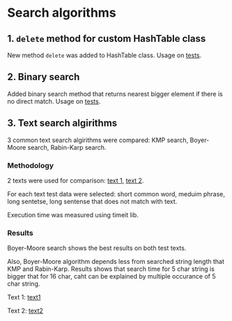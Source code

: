 # Search algorithms

## 1. `delete` method for custom HashTable class

New method `delete` was added to HashTable class. 
Usage on [tests](task1/tests.py#L18).

## 2. Binary search 

Added binary search method that returns nearest bigger element if there is no direct match.
Usage on [tests](task2/tests.py#L7-L16).

## 3. Text search algirithms 

3 common text search algirithms were compared: KMP search, Boyer-Moore search, Rabin-Karp search. 

### Methodology

2 texts were used for comparison: [text 1](task3/data/1.txt), [text 2](task3/data/2.txt). 

For each text test data were selected: short common word, meduim phrase, long sentetse, long sentense that does not match with text.

Execution time was measured using timeit lib. 

### Results 

Boyer-Moore search shows the best results on both test texts. 

Also, Boyer-Moore algorithm depends less from searched string length that KMP and Rabin-Karp. 
Results shows that search time for 5 char string is bigger that for 16 char, caht can be explained by multiple occurance of 5 char string. 

Text 1:
[text1](task3/images/search_1.png)

Text 2:
[text2](task3/images/search_2.png)



